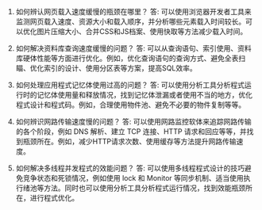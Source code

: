 

1. 如何辨认网页载入速度缓慢的瓶颈在哪里？
答: 可以使用浏览器开发者工具来监测网页载入速度、资源大小和载入顺序，并分析哪些元素载入时间较长。可以优化图片压缩大小、合并CSS和JS档案、使用快取等方法减少载入时间。

2. 如何解决资料库查询速度缓慢的问题？
答: 可以从查询语句、索引使用、资料库硬体性能等方面进行优化。例如，优化查询语句的查询方式、避免全表扫瞄、优化索引的设计、使用分区表等方案，提高SQL效率。

3. 如何处理应用程式记忆体使用过高的问题？
答: 可以使用分析工具分析程式运行时的记忆体使用量和释放情况，找到记忆体泄漏或者使用不当的地方，优化程式设计和程式码。例如，合理使用物件池、避免不必要的物件复制等等。

4. 如何辨识网路传输速度慢的问题？
答: 可以使用网路监控软体来追踪网路传输的各个阶段，例如 DNS 解析、建立 TCP 连接、HTTP 请求和回应等等，并找到瓶颈所在。例如，减少HTTP请求次数、使用缓存等方法提升网路传输速度。

5. 如何解决多线程并发程式的效能问题？
答: 可以使用多线程程式设计的技巧避免竞争状态和死锁情况，例如使用 lock 和 Monitor 等同步机制、适当使用执行绪池等方法。同时也可以使用分析工具分析程式运行情况，找到效能瓶颈所在，进行程式优化。
